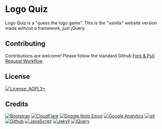 # Logo Quiz

Logo Quiz is a "quess the logo game".  This is the "vanilla" website version made without a framework, just jQuery.

## Contributing

Contributions are welcome!  Please follow the standard Github [Fork & Pull Request Workflow](https://gist.github.com/Chaser324/ce0505fbed06b947d962)

## License

[![License: AGPL3+](https://img.shields.io/badge/license-AGPL3%2B-green.svg?style=flat)](LICENSE.txt)

## Credits

[![Bootstrap](https://www.vectorlogo.zone/logos/getbootstrap/getbootstrap-ar21.svg)](https://getbootstrap.com/ "HTML/CSS Framework")
[![CloudFlare](https://www.vectorlogo.zone/logos/cloudflare/cloudflare-ar21.svg)](https://www.cloudflare.com/ "CDN")
[![Google Noto Emoji](https://www.vectorlogo.zone/logos/google/google-ar21.svg)](https://www.google.com/get/noto/help/emoji/smileys-people/ "Logo/favicon")
[![Google Analytics](https://www.vectorlogo.zone/logos/google_analytics/google_analytics-ar21.svg)](http://www.google.com/analytics/ "Analytics")
[![git](https://www.vectorlogo.zone/logos/git-scm/git-scm-ar21.svg)](https://git-scm.com/ "Version control")
[![Github](https://www.vectorlogo.zone/logos/github/github-ar21.svg)](https://www.github.com/ "website and git hosting")
[![JavaScript](https://www.vectorlogo.zone/logos/javascript/javascript-ar21.svg)](https://developer.mozilla.org/en-US/docs/Web/JavaScript "Programming Language")
[![Jekyll](https://www.vectorlogo.zone/logos/jekyllrb/jekyllrb-ar21.svg)](https://jekyllrb.com/ "Static site generator")
[![jQuery](https://www.vectorlogo.zone/logos/jquery/jquery-ar21.svg)](https://jquery.com/ "JavaScript library")

